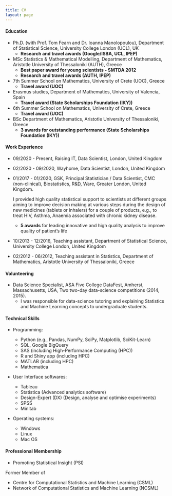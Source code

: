 ```yaml
---
title: CV
layout: page
---
```


#### Education

* Ph.D. (with Prof. Tom Fearn and Dr. Ioanna Manolopoulou), Department of Statistical Science, University College London (UCL), UK
  - **Research and travel awards (Google/ISBA, UCL, IPEP)**
* MSc Statistics & Mathematical Modelling, Department of Mathematics, Aristotle University of Thessaloniki (AUTH), Greece
  - **Best paper award for young scientists - SMTDA 2012**
  - **Research and travel awards (AUTH, IPEP)**
* 7th Summer School on Mathematics, University of Crete (UOC), Greece
  - **Travel award (UOC)**
* Erasmus studies, Department of Mathematics, University of Valencia, Spain
  - **Travel award (State Scholarships Foundation (IKY))**
* 6th Summer School on Mathematics, University of Crete, Greece
  - **Travel award (UOC)**
* BSc Department of Mathematics, Aristotle University of Thessaloniki, Greece
  - **3 awards for outstanding performance (State Scholarships Foundation (IKY))**

#### Work Experience
* 09/2020 - Present, Raising IT, Data Scientist, London, United Kingdom

* 02/2020 - 09/2020, Wayhome, Data Scientist, London, United Kingdom

* 01/2017 - 01/2020, GSK, Principal Statistician / Data Scientist, CMC (non-clinical), Biostatistics, R&D, Ware, Greater London, United Kingdom.

  I provided high quality statistical support to scientists at different groups aiming to improve decision making at various steps during the design of new medicines (tablets or inhalers) for a couple of products, e.g., to treat HIV, Asthma, Anaemia associated with chronic kidney disease.

  - **5 awards** for leading innovative and high quality analysis to improve quality of patient’s life  
* 10/2013 - 12/2016, Teaching assistant, Department of Statistical Science, University College London, United Kingdom

* 02/2012 - 06/2012, Teaching assistant in Statistics, Department of Mathematics, Aristotle University of Thessaloniki, Greece



#### Volunteering
- Data Science Specialist, ASA Five College DataFest, Amherst, Massachusetts, USA, Two two-day data-science competitions (2014, 2015).
	- I was responsible for data-science tutoring and explaining Statistics and Machine Learning concepts to undergraduate students.



#### Technical Skills

* Programming:
  * Python (e.g., Pandas, NumPy, SciPy, Matplotlib, SciKit-Learn)
  * SQL, Google BigQuery
  * SAS (including High-Performance Computing (HPC))
  * R and Shiny app (including HPC)
  * MATLAB (including HPC)
  * Mathematica


* User Interface softwares:
  * Tableau
  * Statistica (Advanced analytics software)
  * Design-Expert (DX) (Design, analyse and optimise experiments)
  * SPSS
  * Minitab



* Operating systems:
  * Windows
  * Linux
  * Mac OS

#### Professional Membership
* Promoting Statistical Insight (PSI)

Former Member of

* Centre for Computational Statistics and Machine Learning (CSML)
* Network of Computational Statistics and Machine Learning (NCSML)
